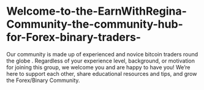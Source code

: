 # Welcome-to-the-EarnWithRegina-Community-the-community-hub-for-Forex-binary-traders-
Our community is made up of experienced and novice bitcoin traders round the globe . Regardless of your experience level, background, or motivation for joining this group, we welcome you and are happy to have you! We’re here to support each other, share educational resources and tips, and grow the Forex/Binary Community.
